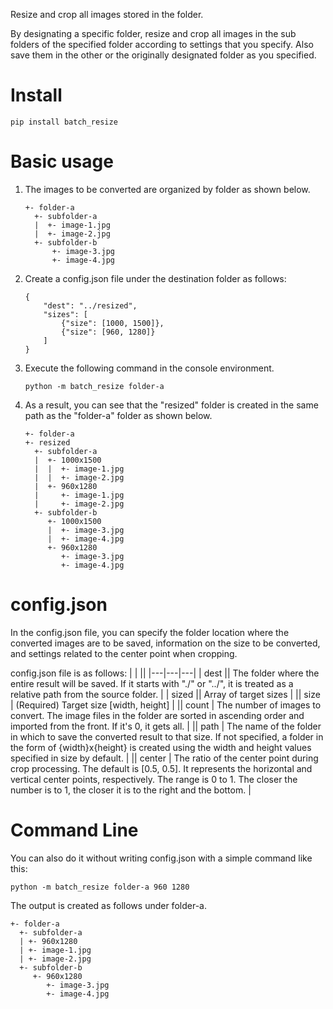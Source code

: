 Resize and crop all images stored in the folder.

By designating a specific folder, resize and crop all images in the sub folders of the specified folder according to settings that you specify. Also save them in the other or the originally designated folder as you specified.

# Install
    pip install batch_resize

# Basic usage
1. The images to be converted are organized by folder as shown below.
    ~~~ 
    +- folder-a 
      +- subfolder-a
      |  +- image-1.jpg
      |  +- image-2.jpg
      +- subfolder-b
          +- image-3.jpg
          +- image-4.jpg
    ~~~

2. Create a config.json file under the destination folder as follows:
    ~~~
    {
        "dest": "../resized",
        "sizes": [
            {"size": [1000, 1500]},
            {"size": [960, 1280]}
        ]
    }
    ~~~

3. Execute the following command in the console environment.
    ~~~
    python -m batch_resize folder-a
    ~~~

4. As a result, you can see that the "resized" folder is created in the same path as the "folder-a" folder as shown below.
    ~~~
    +- folder-a
    +- resized 
      +- subfolder-a
      |  +- 1000x1500
      |  |  +- image-1.jpg
      |  |  +- image-2.jpg
      |  +- 960x1280
      |     +- image-1.jpg
      |     +- image-2.jpg
      +- subfolder-b
         +- 1000x1500
         |  +- image-3.jpg
         |  +- image-4.jpg
         +- 960x1280
            +- image-3.jpg
            +- image-4.jpg
    ~~~

# config.json
In the config.json file, you can specify the folder location where the converted images are to be saved, information on the size to be converted, and settings related to the center point when cropping.

config.json file is as follows:
  | | ||
  |---|---|---|
  | dest || The folder where the entire result will be saved. If it starts with "./" or "../", it is treated as a relative path from the source folder. |
  | sized || Array of target sizes |
  || size | (Required) Target size [width, height] |
  || count | The number of images to convert. The image files in the folder are sorted in ascending order and imported from the front. If it's 0, it gets all. |
  || path | The name of the folder in which to save the converted result to that size. If not specified, a folder in the form of {width}x{height} is created using the width and height values ​​specified in size by default. |
  || center | The ratio of the center point during crop processing. The default is [0.5, 0.5]. It represents the horizontal and vertical center points, respectively. The range is 0 to 1. The closer the number is to 1, the closer it is to the right and the bottom. |

# Command Line
You can also do it without writing config.json with a simple command like this:

    python -m batch_resize folder-a 960 1280

The output is created as follows under folder-a.

    +- folder-a
      +- subfolder-a
      | +- 960x1280
      | +- image-1.jpg
      | +- image-2.jpg
      +- subfolder-b
         +- 960x1280
            +- image-3.jpg
            +- image-4.jpg
